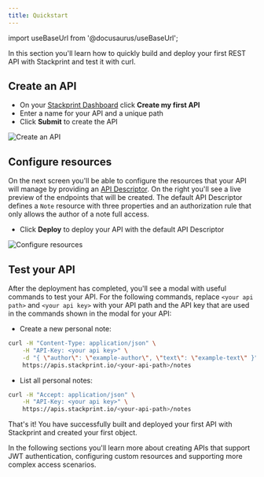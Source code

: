 ```yaml
---
title: Quickstart
---
```


import useBaseUrl from '@docusaurus/useBaseUrl';

In this section you'll learn how to quickly build and deploy your first REST API with Stackprint and test it with curl.

## Create an API

- On your [Stackprint Dashboard](https://console.stackprint.io) click **Create my first API**
- Enter a name for your API and a unique path
- Click **Submit** to create the API

![Create an API](/img/getting-started/create-an-api.png)

## Configure resources

On the next screen you'll be able to configure the resources that your API will manage by providing an [API Descriptor](configuring-resources.md#api-descriptor). On the right you'll see a live preview of the endpoints that will be created. The default API Descriptor defines a `Note` resource with three properties and an authorization rule that only allows the author of a note full access.

- Click **Deploy** to deploy your API with the default API Descriptor

![Configure resources](/img/getting-started/configure-resources.png)

## Test your API

After the deployment has completed, you'll see a modal with useful commands to test your API. For the following commands, replace `<your api path>` and `<your api key>` with your API path and the API key that are used in the commands shown in the modal for your API:

- Create a new personal note:

```bash
curl -H "Content-Type: application/json" \
    -H "API-Key: <your api key>" \
    -d "{ \"author\": \"example-author\", \"text\": \"example-text\" }" \
    https://apis.stackprint.io/<your-api-path>/notes
```

- List all personal notes:

```bash
curl -H "Accept: application/json" \
    -H "API-Key: <your api key>" \
    https://apis.stackprint.io/<your-api-path>/notes
```

That's it! You have successfully built and deployed your first API with Stackprint and created your first object.

In the following sections you'll learn more about creating APIs that support JWT authentication, configuring custom resources and supporting more complex access scenarios.

